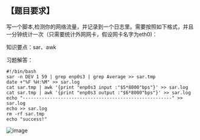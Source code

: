 ## 【题目要求】

写一个脚本,检测你的网络流量，并记录到一个日志里。需要按照如下格式，并且一分钟统计一次（只需要统计外网网卡，假设网卡名字为eth0)：

知识要点：sar、awk

习题解答：

```
#!/bin/bash 
sar -n DEV 1 59 | grep enp0s3 | grep Average >> sar.tmp
date +"%F %H:%M" >> sar.log
cat sar.tmp | awk '{print "enp0s3 input :"$5*8000"bps"}' >> sar.log
cat sar.tmp | awk '{print "enp0s3 output :"$6*8000"bps"}' >> sar.log
echo "-------------------------------------------------------" >> sar.log
echo >> sar.log
rm -rf sar.tmp
echo "success!"
```

![image](https://user-images.githubusercontent.com/71164067/144752355-d9aff3c6-55ca-4b35-9f08-3d22dc9137ad.png)


